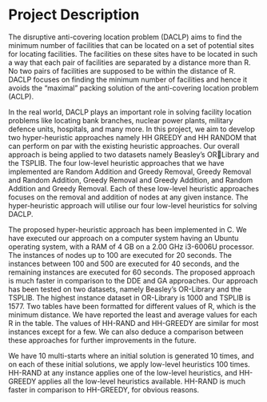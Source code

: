 # Project Description
The disruptive anti-covering location problem (DACLP) aims to find the minimum number of facilities that can be located on a set of potential sites for locating facilities. The facilities on these sites have to be located in such a way that each
pair of facilities are separated by a distance more than R. No two pairs of facilities are supposed to be within the distance of R. DACLP focuses on finding the minimum number of facilities and hence it avoids the “maximal” packing solution of the
anti-covering location problem (ACLP).

In the real world, DACLP plays an important role in solving facility location problems like locating bank branches, nuclear power plants, military defence units, hospitals, and many more. In this project, we aim to develop two hyper-heuristic
approaches namely HH GREEDY and HH RANDOM that can perform on par with the existing heuristic approaches. Our overall approach is being applied to two datasets namely Beasley’s ORLibrary and the TSPLIB. The four low-level heuristic approaches that we have
implemented are Random Addition and Greedy Removal, Greedy Removal and Random Addition, Greedy Removal and Greedy Addition, and Random Addition and Greedy Removal. Each of these low-level heuristic approaches focuses on the
removal and addition of nodes at any given instance. The hyper-heuristic approach will utilise our four low-level heuristics for solving DACLP.

The proposed hyper-heuristic approach has been implemented in C. We have executed our approach on a computer system having an Ubuntu operating system, with a RAM of 4 GB on a 2.00 GHz i3-6006U processor. The instances of nodes up to
100 are executed for 20 seconds. The instances between 100 and 500 are executed for 40 seconds, and the remaining instances are executed for 60 seconds. The proposed approach is much faster in comparison to the DDE and GA approaches.
Our approach has been tested on two datasets, namely Beasley’s OR-Library and the TSPLIB. The highest instance dataset in OR-Library is 1000 and TSPLIB is 1577. Two tables have been formatted for different values of R, which is the
minimum distance. We have reported the least and average values for each R in the table. The values of HH-RAND and HH-GREEDY are similar for most instances except for a few. We can also deduce a comparison between these approaches for
further improvements in the future.

We have 10 multi-starts where an initial solution is generated 10 times, and on each of these initial solutions, we apply low-level heuristics 100 times. HH-RAND at any instance applies one of the low-level heuristics, and HH-GREEDY applies all the low-level heuristics available. HH-RAND is much faster
in comparison to HH-GREEDY, for obvious reasons.


